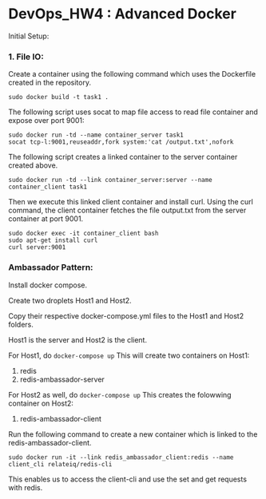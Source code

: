 # DevOps_HW4 : Advanced Docker

Initial Setup:

### 1. File IO:

Create a container using the following command which uses the Dockerfile created in the repository.
```
sudo docker build -t task1 .
```

The following script uses socat to map file access to read file container and expose over port 9001:
```
sudo docker run -td --name container_server task1
socat tcp-l:9001,reuseaddr,fork system:'cat /output.txt',nofork
```

The following script creates a linked container to the server container created above.
```
sudo docker run -td --link container_server:server --name container_client task1
```

Then we execute this linked client container and install curl. Using the curl command, the client container fetches the file output.txt from the server container at port 9001.
```
sudo docker exec -it container_client bash
sudo apt-get install curl
curl server:9001 
```

### Ambassador Pattern:

Install docker compose.

Create two droplets Host1 and Host2.

Copy their respective docker-compose.yml files to the Host1 and Host2 folders.

Host1 is the server and Host2 is the client.

For Host1, do ```docker-compose up```
This will create two containers on Host1:
1. redis
2. redis-ambassador-server

For Host2 as well, do ```docker-compose up```
This creates the folowwing container on Host2:
1. redis-ambassador-client

Run the following command to create a new container which is linked to the redis-ambassador-client.
```
sudo docker run -it --link redis_ambassador_client:redis --name client_cli relateiq/redis-cli
```
This enables us to access the client-cli and use the set and get requests with redis.

